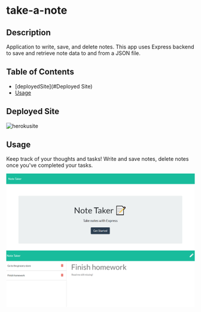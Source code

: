 
# take-a-note


## Description

Application to write, save, and delete notes. This app uses Express backend to save and retrieve note data to and from a JSON file.


## Table of Contents

* [deployedSite](#Deployed Site)
* [Usage](#Usage)

## Deployed Site
![herokusite](https://cryptic-anchorage-46064.herokuapp.com/)

## Usage
Keep track of your thoughts and tasks!
Write and save notes, delete notes once you've completed your tasks.

![take-a-note1](./public/assets/img/2note-taker.PNG)
![take-a-note2](./public/assets/img/note-taker.PNG)